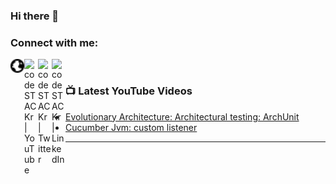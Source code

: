 ### Hi there 👋

<!--
**amartyushov/amartyushov** is a ✨ _special_ ✨ repository because its `README.md` (this file) appears on your GitHub profile.

Here are some ideas to get you started:

- 🔭 I’m currently working on ...
- 🌱 I’m currently learning ...
- 👯 I’m looking to collaborate on ...
- 🤔 I’m looking for help with ...
- 💬 Ask me about ...
- 📫 How to reach me: ...
- 😄 Pronouns: ...
- ⚡ Fun fact: ...
-->

### Connect with me:

[<img align="left" alt="summary" width="22px" src="https://raw.githubusercontent.com/iconic/open-iconic/master/svg/globe.svg" />][website]
[<img align="left" alt="codeSTACKr | YouTube" width="22px" src="https://cdn.jsdelivr.net/npm/simple-icons@v3/icons/youtube.svg" />][youtube]
[<img align="left" alt="codeSTACKr | Twitter" width="22px" src="https://cdn.jsdelivr.net/npm/simple-icons@v3/icons/twitter.svg" />][twitter]
[<img align="left" alt="codeSTACKr | LinkedIn" width="22px" src="https://cdn.jsdelivr.net/npm/simple-icons@v3/icons/linkedin.svg" />][linkedin]

<br />

### 📺 Latest YouTube Videos
<!-- YOUTUBE:START -->
- [Evolutionary Architecture: Architectural testing: ArchUnit](https://www.youtube.com/watch?v=XrKCsk4d40g)
- [Cucumber Jvm: custom listener](https://www.youtube.com/watch?v=iudFtypIMF0)
<!-- YOUTUBE:END -->

---


[website]: https://amartyushov.github.io/
[twitter]: https://twitter.com/amartyushov
[youtube]: https://www.youtube.com/channel/UCDf6gxOFTvulu2373kGZTGA
[linkedin]: https://www.linkedin.com/in/amartyushov/
